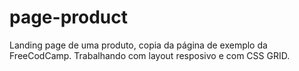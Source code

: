 # page-product
 Landing page de uma produto, copia da página de exemplo da FreeCodCamp. 
 Trabalhando com layout resposivo e com CSS GRID.

